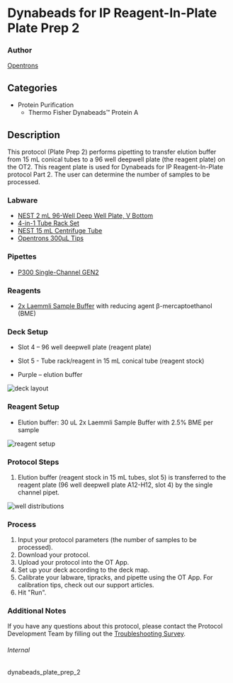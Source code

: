 # Dynabeads for IP Reagent-In-Plate Plate Prep 2

### Author
[Opentrons](https://opentrons.com/)



## Categories
* Protein Purification
	* Thermo Fisher Dynabeads™ Protein A

## Description
This protocol (Plate Prep 2) performs pipetting to transfer elution buffer from 15 mL conical tubes to a 96 well deepwell plate (the reagent plate) on the OT2. This reagent plate is used for Dynabeads for IP Reagent-In-Plate protocol Part 2. The user can determine the number of samples to be processed.

### Labware
* [NEST 2 mL 96-Well Deep Well Plate, V Bottom](https://shop.opentrons.com/nest-2-ml-96-well-deep-well-plate-v-bottom/)
* [4-in-1 Tube Rack Set](https://shop.opentrons.com/4-in-1-tube-rack-set/)
* [NEST 15 mL Centrifuge Tube](https://shop.opentrons.com/nest-15-ml-centrifuge-tube/)
* [Opentrons 300µL Tips](https://shop.opentrons.com/opentrons-300ul-tips-1000-refills/)

### Pipettes
* [P300 Single-Channel GEN2](https://opentrons.com/pipettes/)

### Reagents
* [2x Laemmli Sample Buffer](https://www.bio-rad.com/en-us/sku/1610737-2x-laemmli-sample-buffer?ID=1610737) with reducing agent β-mercaptoethanol (BME)

### Deck Setup
* Slot 4 – 96 well deepwell plate (reagent plate)
* Slot 5 - Tube rack/reagent in 15 mL conical tube (reagent stock)

* Purple – elution buffer

![deck layout](https://opentrons-protocol-library-website.s3.us-east-1.amazonaws.com/custom-README-images/dynabeads_plate_prep_2/1.png)

### Reagent Setup
* Elution buffer: 30 uL 2x Laemmli Sample Buffer with 2.5% BME per sample

![reagent setup](https://opentrons-protocol-library-website.s3.amazonaws.com/custom-README-images/dynabeads_plate_prep_2/2.png)

### Protocol Steps
1. Elution buffer (reagent stock in 15 mL tubes, slot 5) is transferred to the reagent plate (96 well deepwell plate A12-H12, slot 4) by the single channel pipet.

![well distributions](https://opentrons-protocol-library-website.s3.amazonaws.com/custom-README-images/dynabeads_plate_prep_2/3.png)

### Process
1. Input your protocol parameters (the number of samples to be processed).
2. Download your protocol.
3. Upload your protocol into the OT App.
4. Set up your deck according to the deck map.
5. Calibrate your labware, tipracks, and pipette using the OT App. For calibration tips, check out our support articles.
6. Hit "Run".

### Additional Notes
If you have any questions about this protocol, please contact the Protocol Development Team by filling out the [Troubleshooting Survey](https://protocol-troubleshooting.paperform.co/).

###### Internal
dynabeads_plate_prep_2
